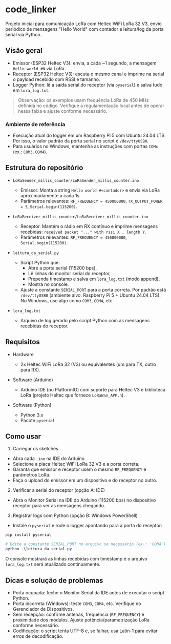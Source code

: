 # code_linker

Projeto inicial para comunicação LoRa com Heltec WiFi LoRa 32 V3, envio periódico de mensagens "Hello World" com contador e leitura/log da porta serial via Python.

## Visão geral

- Emissor (ESP32 Heltec V3): envia, a cada ~1 segundo, a mensagem `Hello world #N` via LoRa.
- Receptor (ESP32 Heltec V3): escuta o mesmo canal e imprime na serial o payload recebido com RSSI e tamanho.
- Logger Python: lê a saída serial do receptor (via `pyserial`) e salva tudo em `lora_log.txt`.

> Observação: os exemplos usam frequência LoRa de 450 MHz definida no código. Verifique a regulamentação local antes de operar nessa faixa e ajuste conforme necessário.

### Ambiente de referência

- Execução atual do logger em um Raspberry Pi 5 com Ubuntu 24.04 LTS. Por isso, o valor padrão da porta serial no script é `/dev/ttyUSB0`.
- Para usuários no Windows, mantenha as instruções com portas `COMx` (ex.: `COM3`, `COM4`).

## Estrutura do repositório

- `LoRaSender_millis_counter/LoRaSender_millis_counter.ino`
	- Emissor. Monta a string `Hello world #<contador>` e envia via LoRa aproximadamente a cada 1s.
	- Parâmetros relevantes: `RF_FREQUENCY = 450000000`, `TX_OUTPUT_POWER = 5`, `Serial.begin(115200)`.

- `LoRaReceiver_millis_counter/LoRaReceiver_millis_counter.ino`
	- Receptor. Mantém o rádio em RX contínuo e imprime mensagens recebidas: `received packet "..." with rssi X , length Y`.
	- Parâmetros relevantes: `RF_FREQUENCY = 450000000`, `Serial.begin(115200)`.

- `leitura_da_serial.py`
	- Script Python que:
		- Abre a porta serial (115200 bps),
		- Lê linhas do monitor serial do receptor,
		- Prependa timestamp e salva em `lora_log.txt` (modo append),
		- Mostra no console.
	- Ajuste a constante `SERIAL_PORT` para a porta correta. Por padrão está `/dev/ttyUSB0` (ambiente alvo: Raspberry Pi 5 + Ubuntu 24.04 LTS). No Windows, use algo como `COM3`, `COM4`, etc.

- `lora_log.txt`
	- Arquivo de log gerado pelo script Python com as mensagens recebidas do receptor.

## Requisitos

- Hardware
	- 2x Heltec WiFi LoRa 32 (V3) ou equivalentes (um para TX, outro para RX).

- Software (Arduino)
	- Arduino IDE (ou PlatformIO) com suporte para Heltec V3 e biblioteca LoRa (projeto Heltec que fornece `LoRaWan_APP.h`).

- Software (Python)
	- Python 3.x
	- Pacote `pyserial`

## Como usar

1) Carregar os sketches
- Abra cada `.ino` na IDE do Arduino.
- Selecione a placa Heltec WiFi LoRa 32 V3 e a porta correta.
- Garanta que emissor e receptor usem o mesmo `RF_FREQUENCY` e parâmetros LoRa.
- Faça o upload do emissor em um dispositivo e do receptor no outro.

2) Verificar a serial do receptor (opção A: IDE)
- Abra o Monitor Serial na IDE do Arduino (115200 bps) no dispositivo receptor para ver as mensagens chegando.

3) Registrar logs com Python (opção B: Windows PowerShell)
- Instale o `pyserial` e rode o logger apontando para a porta do receptor:

```powershell
pip install pyserial

# Edite a constante SERIAL_PORT no arquivo se necessário (ex.: 'COM4')
python .\leitura_da_serial.py
```

O console mostrará as linhas recebidas com timestamp e o arquivo `lora_log.txt` será atualizado continuamente.

## Dicas e solução de problemas

- Porta ocupada: feche o Monitor Serial da IDE antes de executar o script Python.
- Porta incorreta (Windows): teste `COM3`, `COM4`, etc. Verifique no Gerenciador de Dispositivos.
- Sem recepção: confirme antenas, frequência (`RF_FREQUENCY`) e proximidade dos módulos. Ajuste potência/parametrização LoRa conforme necessário.
- Codificação: o script tenta UTF-8 e, se falhar, usa Latin-1 para evitar erros de decodificação.

 
